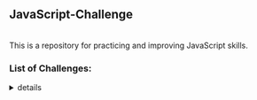 ## JavaScript-Challenge

</br>
This is a repository for practicing and improving JavaScript skills.

</br>

### List of Challenges:

<details>
<summary>details</summary>

* [interactive rating component](https://github.com/winterkang/JavaScript-Challenge/tree/main/interactive-rating-component)
* [FAQ-accordion-card](https://github.com/winterkang/JavaScript-Challenge/tree/main/FAQ-accordion-card)
* [Article preview component](https://github.com/winterkang/JavaScript-Challenge/tree/main/article-preview-component)
* [Todo-List](https://github.com/winterkang/JavaScript-Challenge/tree/main/TODO-LIST)
* [Calculator](https://github.com/winterkang/JavaScript-Challenge/tree/main/calculator)
* [CANVAS](https://github.com/winterkang/JavaScript-Challenge/tree/main/canvas)
</details>